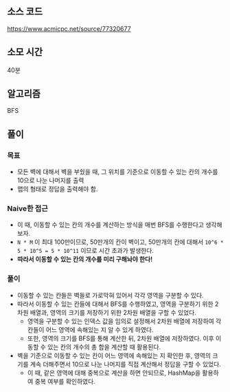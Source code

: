 ## 소스 코드

https://www.acmicpc.net/source/77320677

## 소모 시간

40분

## 알고리즘

BFS

## 풀이

### 목표

-   모든 벽에 대해서 벽을 부쉈을 때, 그 위치를 기준으로 이동할 수 있는 칸의 개수를 10으로 나눈 나머지를 출력
-   맵의 형태로 정답을 출력해야 함.

### Naive한 접근

-   이 때, 이동할 수 있는 칸의 개수를 계산하는 방식을 매번 BFS를 수행한다고 생각해보자.
-   `N * M` 이 최대 100만이므로, 50만개의 칸이 벽이고, 50만개의 칸에 대해서 `10^6 * 5 * 10^5 = 5 * 10^11` 이므로 시간 초과가 발생한다.
-   **따라서 이동할 수 있는 칸의 개수를 미리 구해놔야 한다!**

### 풀이

-   이동할 수 있는 칸들은 벽들로 가로막혀 있어서 각각 영역을 구분할 수 있다.
-   따라서 이동할 수 있는 칸들에 대해서 BFS를 수행하였고, 영역을 구분하기 위한 2차원 배열과, 영역의 크기를 저장하기 위한 2차원 배열을 구할 수 있었다.
    -   영역을 구분할 수 있는 인덱스 값을 임의로 설정해서 2차원 배열에 저장하여 각 칸들이 어느 영역에 속해있는 지 알 수 있게 하였다.
    -   또한, 영역의 크기를 BFS를 통해 계산한 뒤, 2차원 배열에 저장하였다. 이후 이동할 수 있는 칸의 개수의 총 합을 계산할 때 활용된다.
-   벽을 기준으로 이동할 수 있는 칸이 어느 영역에 속해있는 지 확인한 후, 영역의 크기를 계속 더해주면서 10으로 나눈 나머지를 직접 계산해서 정답을 구할 수 있었다.
    -   이 때, 같은 영역에 대해 중복으로 계산을 하면 안되므로, HashMap을 활용하여 중복 여부를 확인하였다.
